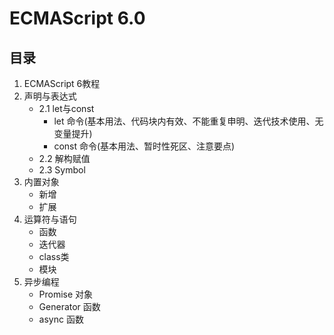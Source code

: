 # ECMAScript 6.0

## 目录

1. ECMAScript 6教程
2. 声明与表达式
    - 2.1 let与const
        - let 命令(基本用法、代码块内有效、不能重复申明、迭代技术使用、无变量提升)
        - const 命令(基本用法、暂时性死区、注意要点)
    - 2.2 解构赋值
    - 2.3 Symbol
3. 内置对象
    - 新增
    - 扩展
4. 运算符与语句
    - 函数
    - 迭代器
    - class类
    - 模块
5. 异步编程
    - Promise 对象
    - Generator 函数
    - async 函数